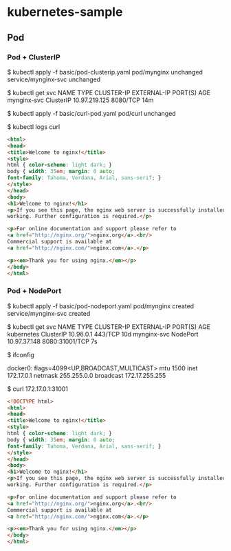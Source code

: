 # kubernetes-sample

## Pod

### Pod + ClusterIP
$ kubectl apply -f basic/pod-clusterip.yaml
pod/mynginx unchanged
service/mynginx-svc unchanged

$ kubectl get svc
NAME          TYPE        CLUSTER-IP      EXTERNAL-IP   PORT(S)    AGE
mynginx-svc   ClusterIP   10.97.219.125   <none>        8080/TCP   14m

$ kubectl apply -f basic/curl-pod.yaml
pod/curl unchanged

$ kubectl logs curl
```html
<html>
<head>
<title>Welcome to nginx!</title>
<style>
html { color-scheme: light dark; }
body { width: 35em; margin: 0 auto;
font-family: Tahoma, Verdana, Arial, sans-serif; }
</style>
</head>
<body>
<h1>Welcome to nginx!</h1>
<p>If you see this page, the nginx web server is successfully installed and
working. Further configuration is required.</p>

<p>For online documentation and support please refer to
<a href="http://nginx.org/">nginx.org</a>.<br/>
Commercial support is available at
<a href="http://nginx.com/">nginx.com</a>.</p>

<p><em>Thank you for using nginx.</em></p>
</body>
</html>
```

### Pod + NodePort
$ kubectl apply -f basic/pod-nodeport.yaml
pod/mynginx created
service/mynginx-svc created

$ kubectl get svc
NAME          TYPE        CLUSTER-IP     EXTERNAL-IP   PORT(S)          AGE
kubernetes    ClusterIP   10.96.0.1      <none>        443/TCP          10d
mynginx-svc   NodePort    10.97.37.148   <none>        8080:31001/TCP   7s

  
$ ifconfig

docker0: flags=4099<UP,BROADCAST,MULTICAST>  mtu 1500
        inet 172.17.0.1  netmask 255.255.0.0  broadcast 172.17.255.255

$ curl 172.17.0.1:31001
```html
<!DOCTYPE html>
<html>
<head>
<title>Welcome to nginx!</title>
<style>
html { color-scheme: light dark; }
body { width: 35em; margin: 0 auto;
font-family: Tahoma, Verdana, Arial, sans-serif; }
</style>
</head>
<body>
<h1>Welcome to nginx!</h1>
<p>If you see this page, the nginx web server is successfully installed and
working. Further configuration is required.</p>

<p>For online documentation and support please refer to
<a href="http://nginx.org/">nginx.org</a>.<br/>
Commercial support is available at
<a href="http://nginx.com/">nginx.com</a>.</p>

<p><em>Thank you for using nginx.</em></p>
</body>
</html>
```
  

